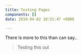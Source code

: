 ```yaml
---
title: Testing Pages
components: []
date: 2019-04-02 10:51:47 +0000

---
```

There is more to this than can say..

> Testing this out
